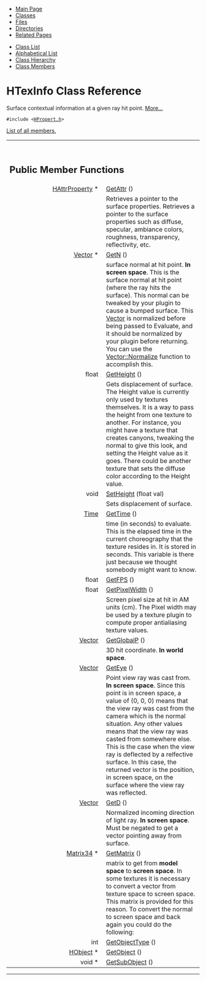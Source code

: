 <div class="tabs">

- [Main Page](index.md)
- <span id="current">[Classes](annotated.md)</span>
- [Files](files.md)
- [Directories](dirs.md)
- [Related Pages](pages.md)

</div>

<div class="tabs">

- [Class List](annotated.md)
- [Alphabetical List](classes.md)
- [Class Hierarchy](hierarchy.md)
- [Class Members](functions.md)

</div>

# HTexInfo Class Reference

Surface contextual information at a given ray hit point. [More...](#_details)

`#include <`<a href="HPropert_8h-source.md" class="el"><code>HPropert.h</code></a>`>`

[List of all members.](classHTexInfo-members.md)

<table data-border="0" data-cellpadding="0" data-cellspacing="0">
<colgroup>
<col style="width: 50%" />
<col style="width: 50%" />
</colgroup>
<tbody>
<tr>
<td></td>
<td></td>
</tr>
<tr>
<td colspan="2"><br />
&#10;<h2 id="public-member-functions">Public Member Functions</h2></td>
</tr>
<tr>
<td class="memItemLeft" style="text-align: right;" data-nowrap="" data-valign="top"><a href="classHAttrProperty.md" class="el">HAttrProperty</a> * </td>
<td class="memItemRight" data-valign="bottom"><a href="classHTexInfo.md#b092f4dc2c9bdb7c92b4d4b1c90e2c37" class="el">GetAttr</a> ()</td>
</tr>
<tr>
<td class="mdescLeft"> </td>
<td class="mdescRight">Retrieves a pointer to the surface properties. Retrieves a pointer to the surface properties such as diffuse, specular, ambiance colors, roughness, transparency, reflectivity, etc. <a href="#b092f4dc2c9bdb7c92b4d4b1c90e2c37"></a><br />
</td>
</tr>
<tr>
<td class="memItemLeft" style="text-align: right;" data-nowrap="" data-valign="top"><a href="classVector.md" class="el">Vector</a> * </td>
<td class="memItemRight" data-valign="bottom"><a href="classHTexInfo.md#ff64cf1916b839c04c685dbef2ac020f" class="el">GetN</a> ()</td>
</tr>
<tr>
<td class="mdescLeft"> </td>
<td class="mdescRight">surface normal at hit point. <strong>In screen space</strong>. This is the surface normal at hit point (where the ray hits the surface). This normal can be tweaked by your plugin to cause a bumped surface. This <a href="classVector.md" class="el">Vector</a> is normalized before being passed to Evaluate, and it should be normalized by your plugin before returning. You can use the <a href="classVector.md#167b1c859984f40a2dd06fb90ffa02dd" class="el">Vector::Normalize</a> function to accomplish this. <a href="#ff64cf1916b839c04c685dbef2ac020f"></a><br />
</td>
</tr>
<tr>
<td class="memItemLeft" style="text-align: right;" data-nowrap="" data-valign="top">float </td>
<td class="memItemRight" data-valign="bottom"><a href="classHTexInfo.md#35170f8abe223996b6ba9a0ee517f031" class="el">GetHeight</a> ()</td>
</tr>
<tr>
<td class="mdescLeft"> </td>
<td class="mdescRight">Gets displacement of surface. The Height value is currently only used by textures themselves. It is a way to pass the height from one texture to another. For instance, you might have a texture that creates canyons, tweaking the normal to give this look, and setting the Height value as it goes. There could be another texture that sets the diffuse color according to the Height value. <a href="#35170f8abe223996b6ba9a0ee517f031"></a><br />
</td>
</tr>
<tr>
<td class="memItemLeft" style="text-align: right;" data-nowrap="" data-valign="top">void </td>
<td class="memItemRight" data-valign="bottom"><a href="classHTexInfo.md#8d71834ee3c7995fdefc719a6342e907" class="el">SetHeight</a> (float val)</td>
</tr>
<tr>
<td class="mdescLeft"> </td>
<td class="mdescRight">Sets displacement of surface. <a href="#8d71834ee3c7995fdefc719a6342e907"></a><br />
</td>
</tr>
<tr>
<td class="memItemLeft" style="text-align: right;" data-nowrap="" data-valign="top"><a href="classTime.md" class="el">Time</a> </td>
<td class="memItemRight" data-valign="bottom"><a href="classHTexInfo.md#e9dda391e2c3dedde6558ffcc4071026" class="el">GetTime</a> ()</td>
</tr>
<tr>
<td class="mdescLeft"> </td>
<td class="mdescRight">time (in seconds) to evaluate. This is the elapsed time in the current choreography that the texture resides in. It is stored in seconds. This variable is there just because we thought somebody might want to know. <a href="#e9dda391e2c3dedde6558ffcc4071026"></a><br />
</td>
</tr>
<tr>
<td class="memItemLeft" style="text-align: right;" data-nowrap="" data-valign="top">float </td>
<td class="memItemRight" data-valign="bottom"><a href="classHTexInfo.md#f75eb1966cf590131ff7dd48a1efb58b" class="el">GetFPS</a> ()</td>
</tr>
<tr>
<td class="memItemLeft" style="text-align: right;" data-nowrap="" data-valign="top">float </td>
<td class="memItemRight" data-valign="bottom"><a href="classHTexInfo.md#4c7eda1420dc2272940720f59ceeb369" class="el">GetPixelWidth</a> ()</td>
</tr>
<tr>
<td class="mdescLeft"> </td>
<td class="mdescRight">Screen pixel size at hit in AM units (cm). The Pixel width may be used by a texture plugin to compute proper antialiasing texture values. <a href="#4c7eda1420dc2272940720f59ceeb369"></a><br />
</td>
</tr>
<tr>
<td class="memItemLeft" style="text-align: right;" data-nowrap="" data-valign="top"><a href="classVector.md" class="el">Vector</a> </td>
<td class="memItemRight" data-valign="bottom"><a href="classHTexInfo.md#784dc7301a48430b1416d3e2146c6c88" class="el">GetGlobalP</a> ()</td>
</tr>
<tr>
<td class="mdescLeft"> </td>
<td class="mdescRight">3D hit coordinate. <strong>In world space</strong>. <a href="#784dc7301a48430b1416d3e2146c6c88"></a><br />
</td>
</tr>
<tr>
<td class="memItemLeft" style="text-align: right;" data-nowrap="" data-valign="top"><a href="classVector.md" class="el">Vector</a> </td>
<td class="memItemRight" data-valign="bottom"><a href="classHTexInfo.md#e3f0d42e63cdf8560045cd9b7fd60afb" class="el">GetEye</a> ()</td>
</tr>
<tr>
<td class="mdescLeft"> </td>
<td class="mdescRight">Point view ray was cast from. <strong>In screen space</strong>. Since this point is in screen space, a value of (0, 0, 0) means that the view ray was cast from the camera which is the normal situation. Any other values means that the view ray was casted from somewhere else. This is the case when the view ray is deflected by a relfective surface. In this case, the returned vector is the position, in screen space, on the surface where the view ray was reflected. <a href="#e3f0d42e63cdf8560045cd9b7fd60afb"></a><br />
</td>
</tr>
<tr>
<td class="memItemLeft" style="text-align: right;" data-nowrap="" data-valign="top"><a href="classVector.md" class="el">Vector</a> </td>
<td class="memItemRight" data-valign="bottom"><a href="classHTexInfo.md#b8b65b65056e668b5ea75fe6924c7d52" class="el">GetD</a> ()</td>
</tr>
<tr>
<td class="mdescLeft"> </td>
<td class="mdescRight">Normalized incoming direction of light ray. <strong>In screen space</strong>. Must be negated to get a vector pointing away from surface. <a href="#b8b65b65056e668b5ea75fe6924c7d52"></a><br />
</td>
</tr>
<tr>
<td class="memItemLeft" style="text-align: right;" data-nowrap="" data-valign="top"><a href="classMatrix34.md" class="el">Matrix34</a> * </td>
<td class="memItemRight" data-valign="bottom"><a href="classHTexInfo.md#9d27380717631a4457c44ea0f3091f55" class="el">GetMatrix</a> ()</td>
</tr>
<tr>
<td class="mdescLeft"> </td>
<td class="mdescRight">matrix to get from <strong>model space</strong> to <strong>screen space</strong>. In some textures it is necessary to convert a vector from texture space to screen space. This matrix is provided for this reason. To convert the normal to screen space and back again you could do the following: <a href="#9d27380717631a4457c44ea0f3091f55"></a><br />
</td>
</tr>
<tr>
<td class="memItemLeft" style="text-align: right;" data-nowrap="" data-valign="top">int </td>
<td class="memItemRight" data-valign="bottom"><a href="classHTexInfo.md#effdee082fe387ec5dd54c03a2e22ed0" class="el">GetObjectType</a> ()</td>
</tr>
<tr>
<td class="memItemLeft" style="text-align: right;" data-nowrap="" data-valign="top"><a href="classHObject.md" class="el">HObject</a> * </td>
<td class="memItemRight" data-valign="bottom"><a href="classHTexInfo.md#df6befb16a611cdfcd5dadd41ce3d4cc" class="el">GetObject</a> ()</td>
</tr>
<tr>
<td class="memItemLeft" style="text-align: right;" data-nowrap="" data-valign="top">void * </td>
<td class="memItemRight" data-valign="bottom"><a href="classHTexInfo.md#410a018b0bb308bee8b9b7914dbbc015" class="el">GetSubObject</a> ()</td>
</tr>
</tbody>
</table>

------------------------------------------------------------------------

<span id="_details"></span>

